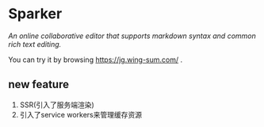 # Sparker

*An online collaborative editor that supports markdown syntax and common rich text editing.*

You can try it by browsing https://jg.wing-sum.com/ .

## new feature

1. SSR(引入了服务端渲染)
2. 引入了service workers来管理缓存资源